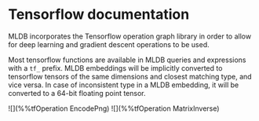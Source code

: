 # Tensorflow documentation

MLDB incorporates the Tensorflow operation graph library in order to allow
for deep learning and gradient descent operations to be used.

Most tensorflow functions are available in MLDB queries and expressions with a 
`tf_` prefix. MLDB embeddings will be implicitly converted to tensorflow tensors 
of the same dimensions and closest matching type, and vice versa. In case of inconsistent 
type in a MLDB embedding, it will be converted to a 64-bit floating point tensor.

![](%%tfOperation EncodePng)
![](%%tfOperation MatrixInverse)

